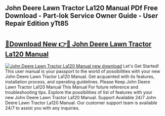 ## John Deere Lawn Tractor La120 Manual PDf Free Download - Part-lok Service Owner Guide - User Repair Edition yTt85

# <h2><a href="http://bc96034.oget.top/?id=John+Deere+Lawn+Tractor+La120+Manual">🔗Download New 👉🔴 John Deere Lawn Tractor La120 Manual</a></h2>

[![John Deere Lawn Tractor La120 Manual new download](https://i.imgur.com/5g1atiW.png)](http://bc96034.oget.top/?id=John+Deere+Lawn+Tractor+La120+Manual)
Let's Get Started! This user manual is your passport to the world of possibilities with your new John Deere Lawn Tractor La120 Manual. Get acquainted with its features, installation process, and operating guidelines. Please Keep John Deere Lawn Tractor La120 Manual This Manual For future reference and troubleshooting tips. Explore the possibilities of list of features with your new John Deere Lawn Tractor La120 Manual. Support Available 24/7 John Deere Lawn Tractor La120 Manual. Our customer support team is available 24/7 to assist you with any inquiries.
